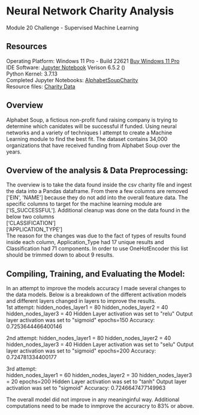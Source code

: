 # Neural Network Charity Analysis
Module 20 Challenge - Supervised Machine Learning

## Resources
Operating Platform: Windows 11 Pro - Build 22621 [Buy Windows 11 Pro](https://www.microsoft.com/en-us/d/windows-11-pro/dg7gmgf0d8h4?rtc=1)</br>
IDE Software: [Jupyter Notebook](https://jupyter.org/) Verison 6.5.2 ()</br>
Python Kernel: 3.7.13</br>
Completed Jupyter Notebooks: [AlphabetSoupCharity](AlphabetSoupCharity.ipynb)</br>
Resource files: [Charity Data](/Resources/charity_data.csv)</br>

## Overview
Alphabet Soup, a fictious non-profit fund raising company is trying to determine which canidates will be successful if funded. Using neural networks and a variety of techniques I attempt to create a Machine Learning module to find the best fit. The dataset contains 34,000 organizations that have received funding from Alphabet Soup over the years.


## Overview of the analysis & Data Preprocessing: 
The overview is to take the data found inside the csv charity file and ingest the data into a Pandas dataframe. From there a few columns are removed ['EIN', 'NAME'] because they do not add into the overall feature data. The specific columns to target for the machine learning module are ['IS_SUCCESSFUL']. Additional cleanup was done on the data found in the below two columns </br>
[‘CLASSIFICATION’] </br>
[‘APPLICATION_TYPE’] </br>
The reason for the changes was due to the fact of types of results found inside each column, Application_Type had 17 unique results and Classification had 71 components. In order to use OneHotEncoder this list should be trimmed down to about 9 results. 

## Compiling, Training, and Evaluating the Model: 
In an attempt to improve the models accuracy I made several changes to the data models. Below is a breakdown of the different activation models and different layers changed in layers to improve the results. </br>
1st attempt: 
hidden_nodes_layer1 = 80
hidden_nodes_layer2 = 40
hidden_nodes_layer3 = 40
Hidden Layer activation was set to "relu"
Output layer activation was set to "sigmoid"
epochs=150
Accuracy: 0.7253644466400146

2nd attempt: 
hidden_nodes_layer1 = 80
hidden_nodes_layer2 = 40
hidden_nodes_layer3 = 40
Hidden Layer activation was set to "selu"
Output layer activation was set to "sigmoid"
epochs=200
Accuracy: 0.724781334400177

3rd attempt:  
hidden_nodes_layer1 = 60
hidden_nodes_layer2 = 30
hidden_nodes_layer3 = 20
epochs=200
Hidden Layer activation was set to "tanh"
Output layer activation was set to "sigmoid"
Accuracy: 0.7246647477149963

The overall model did not improve in any meaninginful way. Additional computations need to be made to inmprove the accuracry to 83% or above. 
